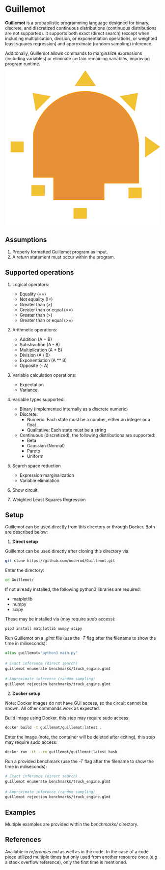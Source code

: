 # Guillemot
**Guillemot** is a probabilistic programming language designed for binary, discrete, and discretized continuous distributions (continuous distributions are not supported). It supports both exact (direct search) (except when including multiplication, division, or exponentiation operations, or weighted least squares regression) and approximate (random sampling) inference.

Additonally, Guillemot allows commands to marginalize expressions (including variables) or eliminate certain remaining variables, improving program runtime.

![Guillemot logo](images/logo.png?raw=true)


## Assumptions

1. Properly formatted Guillemot program as input.
2. A *return* statement must occur within the program.


## Supported operations

1. Logical operators:
    * Equality (==)
    * Not equality (!=)
    * Greater than (>)
    * Greater than or equal (>=)
    * Greater than (>)
    * Greater than or equal (>=)

2. Arithmetic operations:
    * Addition (A + B)
    * Substraction (A - B)
    * Multiplication (A \* B)
    * Division (A / B)
    * Exponentiation (A \*\* B)
    * Opposite (- A)

3. Variable calculation operations:
    * Expectation
    * Variance

4. Variable types supported:
    * Binary (implemented internally as a discrete numeric)
    * Discrete:
        * Numeric: Each state must be a number, either an integer or a float
        * Qualitative: Each state must be a string
    * Continuous (discretized), the following distributions are supported:
        * Beta
        * Gaussian (Normal)
        * Pareto
        * Uniform

5. Search space reduction
    * Expression marginalization
    * Variable elimination

6. Show circuit

7. Weighted Least Squares Regression




## Setup

Guillemot can be used directly from this directory or through Docker. Both are described below:

1. **Direct setup**

Guillemot can be used directly after cloning this directory via:

```bash
git clone https://github.com/noderod/Guillemot.git
```

Enter the directory:

```bash
cd Guillemot/
```

If not already installed, the following python3 libraries are required:
* matplotlib
* numpy
* scipy


These may be installed via (may require *sudo* access):
```bash
pip3 install matplotlib numpy scipy
```

Run Guillemot on a *.glmt* file (use the *-T* flag after the filename to show the time in miliseconds):
```bash
alias guillemot="python3 main.py"

# Exact inference (direct search)
guillemot enumerate benchmarks/truck_engine.glmt

# Approximate inference (random sampling)
guillemot rejection benchmarks/truck_engine.glmt
```


2. **Docker setup**

Note: Docker images do not have GUI access, so the circuit cannot be shown. All other commands work as expected.

Build image using Docker, this step may require sudo access:

```bash
docker build -t guillemot/guillemot:latest .
```

Enter the image (note, the container will be deleted after exiting), this step may require sudo access:
```bash
docker run -it --rm guillemot/guillemot:latest bash
```

Run a provided benchmark (use the *-T* flag after the filename to show the time in miliseconds):
```bash
# Exact inference (direct search)
guillemot enumerate benchmarks/truck_engine.glmt

# Approximate inference (random sampling)
guillemot rejection benchmarks/truck_engine.glmt
```




## Examples
Multiple examples are provided within the *benchmarks/* directory.



## References

Available in *references.md* as well as in the code. In the case of a code piece utilized multiple times but only used from another resource once (e.g. a stack overflow reference), only the first time is mentioned.
